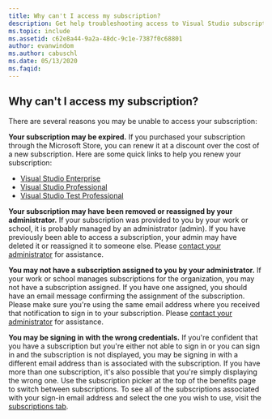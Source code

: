 ```yaml
---
title: Why can't I access my subscription?
description: Get help troubleshooting access to Visual Studio subscriptions
ms.topic: include
ms.assetid: c62e8a44-9a2a-48dc-9c1e-7387f0c68801
author: evanwindom
ms.author: cabuschl
ms.date: 05/13/2020
ms.faqid: 
---
```


## Why can't I access my subscription?

There are several reasons you may be unable to access your subscription:

**Your subscription may be expired.**  If you purchased your subscription through the Microsoft Store, you can renew it at a discount over the cost of a new subscription.  Here are some quick links to help you renew your subscription:
- [Visual Studio Enterprise](https://www.microsoft.com/p/visual-studio-enterprise-subscription/dg7gmgf0dst4?activetab=pivot%3aoverviewtab)
- [Visual Studio Professional](https://www.microsoft.com/p/visual-studio-professional-subscription/dg7gmgf0dst3?activetab=pivot%3aoverviewtab)
- [Visual Studio Test Professional](https://www.microsoft.com/p/visual-studio-test-professional-subscription/dg7gmgf0dst6?activetab=pivot%3aoverviewtab)

**Your subscription may have been removed or reassigned by your administrator.**  If your subscription was provided to you by your work or school, it is probably managed by an administrator (admin).  If you have previously been able to access a subscription, your admin may have deleted it or reassigned it to someone else.  Please [contact your administrator](https://docs.microsoft.com/visualstudio/subscriptions/contact-my-admin) for assistance.

**You may not have a subscription assigned to you by your administrator.**  If your work or school manages subscriptions for the organization, you may not have a subscription assigned.  If you have one assigned, you should have an email message confirming the assignment of the subscription.  Please make sure you're using the same email address where you received that notification to sign in to your subscription. Please [contact your administrator](https://docs.microsoft.com/visualstudio/subscriptions/contact-my-admin) for assistance. 

**You may be signing in with the wrong credentials.**  If you're confident that you have a subscription but you're either not able to sign in or you can sign in and the subscription is not displayed, you may be signing in with a different email address than is associated with the subscription.  If you have more than one subscription, it's also possible that you're simply displaying the wrong one.  Use the subscription picker at the top of the benefits page to switch between subscriptions.  To see all of the subscriptions associated with your sign-in email address and select the one you wish to use, visit the [subscriptions tab](https://my.visualstudio.com/subscriptions).


